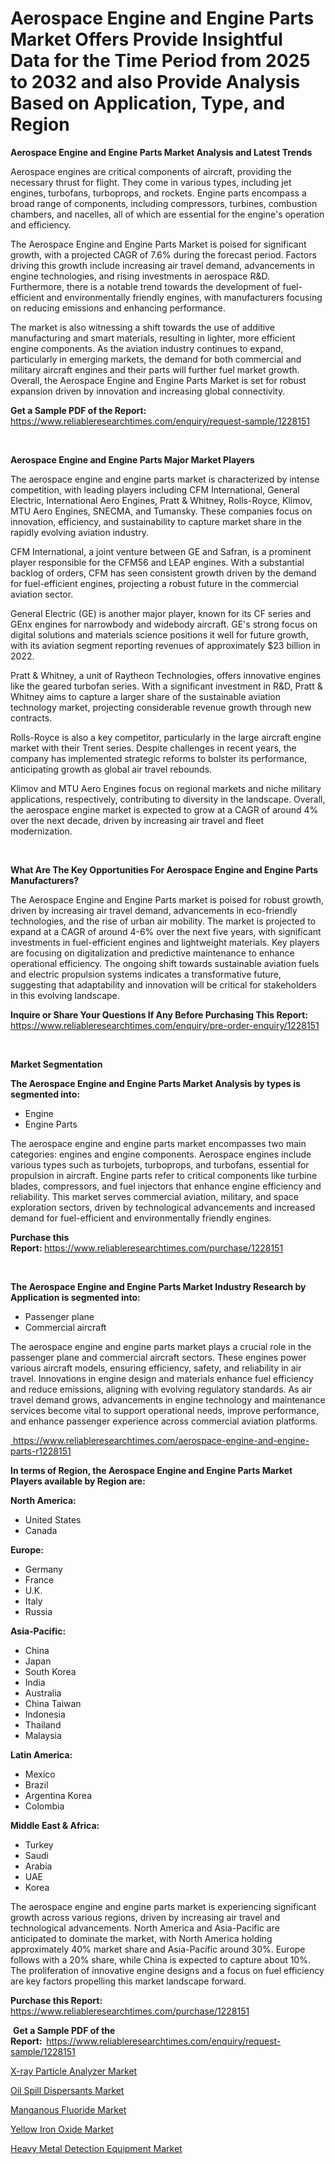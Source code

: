 <p><h1>Aerospace Engine and Engine Parts Market Offers Provide Insightful Data for the Time Period from 2025 to 2032 and also Provide Analysis Based on Application, Type, and Region</h1></p><p><strong>Aerospace Engine and Engine Parts Market Analysis and Latest Trends</strong></p>
<p><p>Aerospace engines are critical components of aircraft, providing the necessary thrust for flight. They come in various types, including jet engines, turbofans, turboprops, and rockets. Engine parts encompass a broad range of components, including compressors, turbines, combustion chambers, and nacelles, all of which are essential for the engine's operation and efficiency.</p><p>The Aerospace Engine and Engine Parts Market is poised for significant growth, with a projected CAGR of 7.6% during the forecast period. Factors driving this growth include increasing air travel demand, advancements in engine technologies, and rising investments in aerospace R&D. Furthermore, there is a notable trend towards the development of fuel-efficient and environmentally friendly engines, with manufacturers focusing on reducing emissions and enhancing performance.</p><p>The market is also witnessing a shift towards the use of additive manufacturing and smart materials, resulting in lighter, more efficient engine components. As the aviation industry continues to expand, particularly in emerging markets, the demand for both commercial and military aircraft engines and their parts will further fuel market growth. Overall, the Aerospace Engine and Engine Parts Market is set for robust expansion driven by innovation and increasing global connectivity.</p></p>
<p><strong>Get a Sample PDF of the Report:&nbsp;</strong> <a href="https://www.reliableresearchtimes.com/enquiry/request-sample/1228151?utm_campaign=2240&utm_medium=2&utm_source=Github&utm_content=ia&utm_term=30012025&utm_id=aerospace-engine-and-engine-parts">https://www.reliableresearchtimes.com/enquiry/request-sample/1228151</a></p>
<p>&nbsp;</p>
<p><strong>Aerospace Engine and Engine Parts Major Market Players</strong></p>
<p><p>The aerospace engine and engine parts market is characterized by intense competition, with leading players including CFM International, General Electric, International Aero Engines, Pratt & Whitney, Rolls-Royce, Klimov, MTU Aero Engines, SNECMA, and Tumansky. These companies focus on innovation, efficiency, and sustainability to capture market share in the rapidly evolving aviation industry.</p><p>CFM International, a joint venture between GE and Safran, is a prominent player responsible for the CFM56 and LEAP engines. With a substantial backlog of orders, CFM has seen consistent growth driven by the demand for fuel-efficient engines, projecting a robust future in the commercial aviation sector.</p><p>General Electric (GE) is another major player, known for its CF series and GEnx engines for narrowbody and widebody aircraft. GE's strong focus on digital solutions and materials science positions it well for future growth, with its aviation segment reporting revenues of approximately $23 billion in 2022.</p><p>Pratt & Whitney, a unit of Raytheon Technologies, offers innovative engines like the geared turbofan series. With a significant investment in R&D, Pratt & Whitney aims to capture a larger share of the sustainable aviation technology market, projecting considerable revenue growth through new contracts.</p><p>Rolls-Royce is also a key competitor, particularly in the large aircraft engine market with their Trent series. Despite challenges in recent years, the company has implemented strategic reforms to bolster its performance, anticipating growth as global air travel rebounds.</p><p>Klimov and MTU Aero Engines focus on regional markets and niche military applications, respectively, contributing to diversity in the landscape. Overall, the aerospace engine market is expected to grow at a CAGR of around 4% over the next decade, driven by increasing air travel and fleet modernization.</p></p>
<p>&nbsp;</p>
<p><strong>What Are The Key Opportunities For Aerospace Engine and Engine Parts Manufacturers?</strong></p>
<p><p>The Aerospace Engine and Engine Parts market is poised for robust growth, driven by increasing air travel demand, advancements in eco-friendly technologies, and the rise of urban air mobility. The market is projected to expand at a CAGR of around 4-6% over the next five years, with significant investments in fuel-efficient engines and lightweight materials. Key players are focusing on digitalization and predictive maintenance to enhance operational efficiency. The ongoing shift towards sustainable aviation fuels and electric propulsion systems indicates a transformative future, suggesting that adaptability and innovation will be critical for stakeholders in this evolving landscape.</p></p>
<p><strong>Inquire or Share Your Questions If Any Before Purchasing This Report:</strong> <a href="https://www.reliableresearchtimes.com/enquiry/pre-order-enquiry/1228151?utm_campaign=2240&utm_medium=2&utm_source=Github&utm_content=ia&utm_term=30012025&utm_id=aerospace-engine-and-engine-parts">https://www.reliableresearchtimes.com/enquiry/pre-order-enquiry/1228151</a></p>
<p>&nbsp;</p>
<p><strong>Market Segmentation</strong></p>
<p><strong>The Aerospace Engine and Engine Parts Market Analysis by types is segmented into:</strong></p>
<p><ul><li>Engine</li><li>Engine Parts</li></ul></p>
<p><p>The aerospace engine and engine parts market encompasses two main categories: engines and engine components. Aerospace engines include various types such as turbojets, turboprops, and turbofans, essential for propulsion in aircraft. Engine parts refer to critical components like turbine blades, compressors, and fuel injectors that enhance engine efficiency and reliability. This market serves commercial aviation, military, and space exploration sectors, driven by technological advancements and increased demand for fuel-efficient and environmentally friendly engines.</p></p>
<p><strong>Purchase this Report:&nbsp;</strong><a href="https://www.reliableresearchtimes.com/purchase/1228151?utm_campaign=2240&utm_medium=2&utm_source=Github&utm_content=ia&utm_term=30012025&utm_id=aerospace-engine-and-engine-parts">https://www.reliableresearchtimes.com/purchase/1228151</a></p>
<p>&nbsp;</p>
<p><strong>The Aerospace Engine and Engine Parts Market Industry Research by Application is segmented into:</strong></p>
<p><ul><li>Passenger plane</li><li>Commercial aircraft</li></ul></p>
<p><p>The aerospace engine and engine parts market plays a crucial role in the passenger plane and commercial aircraft sectors. These engines power various aircraft models, ensuring efficiency, safety, and reliability in air travel. Innovations in engine design and materials enhance fuel efficiency and reduce emissions, aligning with evolving regulatory standards. As air travel demand grows, advancements in engine technology and maintenance services become vital to support operational needs, improve performance, and enhance passenger experience across commercial aviation platforms.</p></p>
<p><a href="https://www.reliableresearchtimes.com/aerospace-engine-and-engine-parts-r1228151?utm_campaign=2240&utm_medium=2&utm_source=Github&utm_content=ia&utm_term=30012025&utm_id=aerospace-engine-and-engine-parts">&nbsp;https://www.reliableresearchtimes.com/aerospace-engine-and-engine-parts-r1228151</a></p>
<p><strong>In terms of Region, the Aerospace Engine and Engine Parts Market Players available by Region are:</strong></p>
<p>
    <p> <strong> North America: </strong>
        <ul>
            <li>United States</li>
            <li>Canada</li>
        </ul>
        </p> 
    <p> <strong> Europe: </strong>
        <ul>
            <li>Germany</li>
            <li>France</li>
            <li>U.K.</li>
            <li>Italy</li>
            <li>Russia</li>
        </ul>
        </p> 
    <p> <strong> Asia-Pacific: </strong>
        <ul>
            <li>China</li>
            <li>Japan</li>
            <li>South Korea</li>
            <li>India</li>
            <li>Australia</li>
            <li>China Taiwan</li>
            <li>Indonesia</li>
            <li>Thailand</li>
            <li>Malaysia</li>
        </ul>
        </p> 
    <p> <strong> Latin America: </strong>
        <ul>
            <li>Mexico</li>
            <li>Brazil</li>
            <li>Argentina Korea</li>
            <li>Colombia</li>
        </ul>
        </p> 
    <p> <strong> Middle East & Africa: </strong>
        <ul>
            <li>Turkey</li>
            <li>Saudi</li>
            <li>Arabia</li>
            <li>UAE</li>
            <li>Korea</li>
        </ul>
    </p>
    </p>
<p><p>The aerospace engine and engine parts market is experiencing significant growth across various regions, driven by increasing air travel and technological advancements. North America and Asia-Pacific are anticipated to dominate the market, with North America holding approximately 40% market share and Asia-Pacific around 30%. Europe follows with a 20% share, while China is expected to capture about 10%. The proliferation of innovative engine designs and a focus on fuel efficiency are key factors propelling this market landscape forward.</p></p>
<p><strong>Purchase this Report: </strong><a href="https://www.reliableresearchtimes.com/purchase/1228151?utm_campaign=2240&utm_medium=2&utm_source=Github&utm_content=ia&utm_term=30012025&utm_id=aerospace-engine-and-engine-parts">https://www.reliableresearchtimes.com/purchase/1228151</a></p>
<p>&nbsp;<strong>Get a Sample PDF of the Report:&nbsp;&nbsp;</strong><a href="https://www.reliableresearchtimes.com/enquiry/request-sample/1228151?utm_campaign=2240&utm_medium=2&utm_source=Github&utm_content=ia&utm_term=30012025&utm_id=aerospace-engine-and-engine-parts">https://www.reliableresearchtimes.com/enquiry/request-sample/1228151</a></p>
<p><strong></strong></p>
<p><p><a href="https://www.linkedin.com/pulse/global-x-ray-particle-analyzer-market-size-share-projected-hvo4e?utm_campaign=2240&utm_medium=2&utm_source=Github&utm_content=ia&utm_term=30012025&utm_id=aerospace-engine-and-engine-parts">X-ray Particle Analyzer Market</a></p><p><a href="https://github.com/jandedaboy1/Market-Research-Report-List-1/blob/main/oil-spill-dispersants-market.md?utm_campaign=2240&utm_medium=2&utm_source=Github&utm_content=ia&utm_term=30012025&utm_id=aerospace-engine-and-engine-parts">Oil Spill Dispersants Market</a></p><p><a href="https://www.linkedin.com/pulse/market-revenue-forecast-manganous-fluoride-industry-cagr-81-qiame?utm_campaign=2240&utm_medium=2&utm_source=Github&utm_content=ia&utm_term=30012025&utm_id=aerospace-engine-and-engine-parts">Manganous Fluoride Market</a></p><p><a href="https://github.com/djarixneoza/Market-Research-Report-List-1/blob/main/yellow-iron-oxide-market.md?utm_campaign=2240&utm_medium=2&utm_source=Github&utm_content=ia&utm_term=30012025&utm_id=aerospace-engine-and-engine-parts">Yellow Iron Oxide Market</a></p><p><a href="https://www.linkedin.com/pulse/revenue-insights-growth-forecast-heavy-metal-detection-equipment-7vsge?utm_campaign=2240&utm_medium=2&utm_source=Github&utm_content=ia&utm_term=30012025&utm_id=aerospace-engine-and-engine-parts">Heavy Metal Detection Equipment Market</a></p></p>